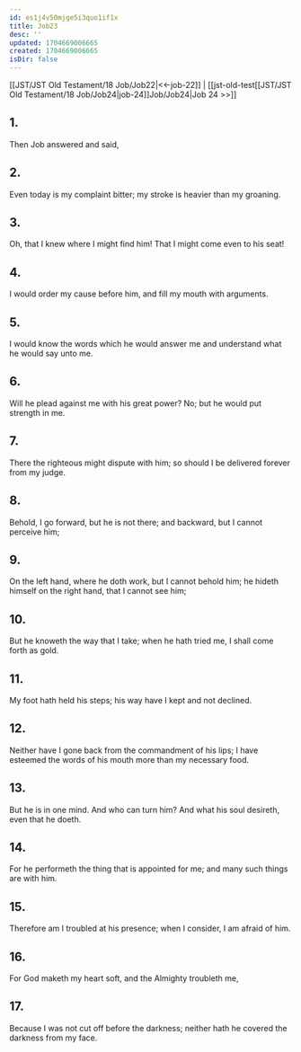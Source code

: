 ```yaml
---
id: es1j4v50mjge5i3quo1if1x
title: Job23
desc: ''
updated: 1704669006665
created: 1704669006665
isDir: false
---
```

[[JST/JST Old Testament/18 Job/Job22|<<-job-22]] | [[jst-old-test[[JST/JST Old Testament/18 Job/Job24|job-24]]Job/Job24|Job 24 >>]]
## 1.
Then Job answered and said,
## 2.
Even today is my complaint bitter; my stroke is heavier than my groaning.
## 3.
Oh, that I knew where I might find him! That I might come even to his seat!
## 4.
I would order my cause before him, and fill my mouth with arguments.
## 5.
I would know the words which he would answer me and understand what he would say unto me.
## 6.
Will he plead against me with his great power? No; but he would put strength in me.
## 7.
There the righteous might dispute with him; so should I be delivered forever from my judge.
## 8.
Behold, I go forward, but he is not there; and backward, but I cannot perceive him;
## 9.
On the left hand, where he doth work, but I cannot behold him; he hideth himself on the right hand, that I cannot see him;
## 10.
But he knoweth the way that I take; when he hath tried me, I shall come forth as gold.
## 11.
My foot hath held his steps; his way have I kept and not declined.
## 12.
Neither have I gone back from the commandment of his lips; I have esteemed the words of his mouth more than my necessary food.
## 13.
But he is in one mind. And who can turn him? And what his soul desireth, even that he doeth.
## 14.
For he performeth the thing that is appointed for me; and many such things are with him.
## 15.
Therefore am I troubled at his presence; when I consider, I am afraid of him.
## 16.
For God maketh my heart soft, and the Almighty troubleth me,
## 17.
Because I was not cut off before the darkness; neither hath he covered the darkness from my face.

